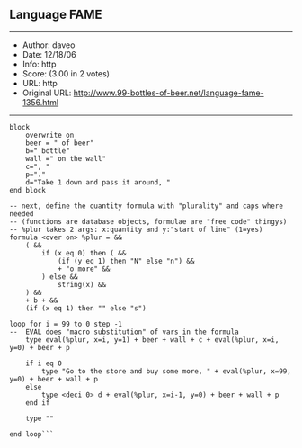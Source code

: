 
## Language FAME ##
---
- Author: daveo
- Date: 12/18/06
- Info: http
- Score:  (3.00 in 2 votes)
- URL: http
- Original URL: http://www.99-bottles-of-beer.net/language-fame-1356.html
---

```-- first, let's set up the text vars
block
    overwrite on
    beer = " of beer"
    b=" bottle"
    wall =" on the wall"
    c=", "
    p="."
    d="Take 1 down and pass it around, "
end block

-- next, define the quantity formula with "plurality" and caps where needed
-- (functions are database objects, formulae are "free code" thingys)
-- %plur takes 2 args: x:quantity and y:"start of line" (1=yes)
formula <over on> %plur = &&
    ( &&
        if (x eq 0) then ( &&
            (if (y eq 1) then "N" else "n") &&
            + "o more" &&
        ) else &&
            string(x) &&
    ) &&
    + b + &&
    (if (x eq 1) then "" else "s")

loop for i = 99 to 0 step -1
--  EVAL does "macro substitution" of vars in the formula
    type eval(%plur, x=i, y=1) + beer + wall + c + eval(%plur, x=i, y=0) + beer + p

    if i eq 0
        type "Go to the store and buy some more, " + eval(%plur, x=99, y=0) + beer + wall + p
    else 
        type <deci 0> d + eval(%plur, x=i-1, y=0) + beer + wall + p
    end if

    type ""

end loop```